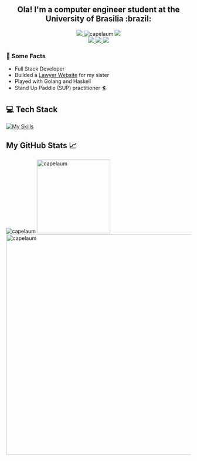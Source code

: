 <div align="center">
 <h2>Ola! I'm a computer engineer student at the University of Brasilia :brazil:</h2>
 
 <a href="https://www.codewars.com/users/capelaum">
   <img src="https://www.codewars.com/users/capelaum/badges/micro" />
  </a>
  <img src="https://komarev.com/ghpvc/?username=capelaum" alt="capelaum" />
  <a href="https://github.com/capelaum">
   <img src="https://img.shields.io/github/followers/capelaum?label=follow&style=social" />
  </a>
</div>

<div align="center">
  <a href="https://www.linkedin.com/in/luis-capelletto">
  <img src="https://img.shields.io/badge/Linkedin%20-%230077B5.svg?&style=flat&logo=linkedin&logoColor=white" />
 </a>
 
 <a href="https://www.instagram.com/capelletto.lv">
  <img src="https://img.shields.io/badge/capelletto.lv%20-%23E4405F.svg?&style=flat&logo=Instagram&logoColor=white" />
 </a>
 
 <a href="https://open.spotify.com/user/thecapela">
  <img src="https://img.shields.io/badge/Spotify-1ED760?style=flat&logo=spotify&logoColor=white&color=1ED760" />
 </a>
</div>

### :scroll: Some Facts

- Full Stack Developer 
- Builded a [Lawyer Website](https://www.capelletto.adv.br) for my sister
- Played with Golang and Haskell
- Stand Up Paddle (SUP) practitioner :surfer:

## 💻 Tech Stack <br/>

[![My Skills](https://skillicons.dev/icons?i=js,ts,py,php,c,go,html,css,react,nextjs,nodejs,express,prisma,docker,firebase,graphql,mysql,postgres,mongodb,sass,styledcomponents,tailwind,git,vscode,linux,figma)](https://skillicons.dev)

## My GitHub Stats &#x1f4c8;

<div display="flex">
 <img  src="https://github-readme-stats.vercel.app/api?username=capelaum&show_icons=true&count_private=true&theme=radical" alt="capelaum" />
 <img width="200px" src="https://github-readme-stats.vercel.app/api/top-langs/?username=capelaum&hide=html,css,c%2B%2B,tex&theme=radical" alt="capelaum"/>
 <img width="600px" src="https://github-readme-stats.vercel.app/api/wakatime?username=capelletto&theme=radical&layout=compact" alt="capelaum"/>
</div>


<!-- Comment section =P

<img width="200px" src="https://github.com/capelaum/capelaum/raw/master/octocat-no-bg.png" alt="capelaum">

streak-stats
<div align="center">
 <img width="500px" src="https://github-readme-streak-stats.herokuapp.com?user=capelaum&theme=dracula&hide_border=true" alt="capelaum"/>
</div>

BADGES
[![Gmail](https://img.shields.io/badge/Gmail-D14836?style=flat&logo=gmail&logoColor=white)](mailto:thecapellett@gmail.com)

<a href="https://stackoverflow.com/users/13337006/luis-v-capelletto">
  <img src="https://img.shields.io/badge/-Stack%20overflow-FE7A16?style=flat&logo=stack-overflow&logoColor=white" />
 </a>
 
 <a href="https://dev.to/capelaum">
  <img src="https://img.shields.io/badge/capelaum-0A0A0A?style=flat&logo=dev.to&logoColor=white" />
 </a>

Illustrator + Photoshop

<img src="https://www.vectorlogo.zone/logos/adobe_illustrator/adobe_illustrator-icon.svg" alt="illustrator" width="20" height="20"/> 
<img alt="Adobe Photoshop" src="https://img.shields.io/badge/adobe%20photoshop%20-%2331A8FF.svg?&style=for-the-badge&logo=adobe%20photoshop&logoColor=white" height="20"/>

-->
